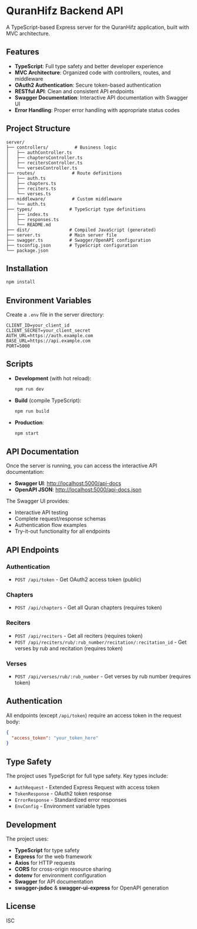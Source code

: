 # QuranHifz Backend API

A TypeScript-based Express server for the QuranHifz application, built with MVC architecture.

## Features

- **TypeScript**: Full type safety and better developer experience
- **MVC Architecture**: Organized code with controllers, routes, and middleware
- **OAuth2 Authentication**: Secure token-based authentication
- **RESTful API**: Clean and consistent API endpoints
- **Swagger Documentation**: Interactive API documentation with Swagger UI
- **Error Handling**: Proper error handling with appropriate status codes

## Project Structure

```
server/
├── controllers/          # Business logic
│   ├── authController.ts
│   ├── chaptersController.ts
│   ├── recitersController.ts
│   └── versesController.ts
├── routes/              # Route definitions
│   ├── auth.ts
│   ├── chapters.ts
│   ├── reciters.ts
│   └── verses.ts
├── middleware/          # Custom middleware
│   └── auth.ts
├── types/              # TypeScript type definitions
│   ├── index.ts
│   ├── responses.ts
│   └── README.md
├── dist/               # Compiled JavaScript (generated)
├── server.ts           # Main server file
├── swagger.ts          # Swagger/OpenAPI configuration
├── tsconfig.json       # TypeScript configuration
└── package.json
```

## Installation

```bash
npm install
```

## Environment Variables

Create a `.env` file in the server directory:

```env
CLIENT_ID=your_client_id
CLIENT_SECRET=your_client_secret
AUTH_URL=https://auth.example.com
BASE_URL=https://api.example.com
PORT=5000
```

## Scripts

- **Development** (with hot reload):
  ```bash
  npm run dev
  ```

- **Build** (compile TypeScript):
  ```bash
  npm run build
  ```

- **Production**:
  ```bash
  npm start
  ```

## API Documentation

Once the server is running, you can access the interactive API documentation:

- **Swagger UI**: [http://localhost:5000/api-docs](http://localhost:5000/api-docs)
- **OpenAPI JSON**: [http://localhost:5000/api-docs.json](http://localhost:5000/api-docs.json)

The Swagger UI provides:
- Interactive API testing
- Complete request/response schemas
- Authentication flow examples
- Try-it-out functionality for all endpoints

## API Endpoints

### Authentication
- `POST /api/token` - Get OAuth2 access token (public)

### Chapters
- `POST /api/chapters` - Get all Quran chapters (requires token)

### Reciters
- `POST /api/reciters` - Get all reciters (requires token)
- `POST /api/reciters/rub/:rub_number/recitation/:recitation_id` - Get verses by rub and recitation (requires token)

### Verses
- `POST /api/verses/rub/:rub_number` - Get verses by rub number (requires token)

## Authentication

All endpoints (except `/api/token`) require an access token in the request body:

```json
{
  "access_token": "your_token_here"
}
```

## Type Safety

The project uses TypeScript for full type safety. Key types include:

- `AuthRequest` - Extended Express Request with access token
- `TokenResponse` - OAuth2 token response
- `ErrorResponse` - Standardized error responses
- `EnvConfig` - Environment variable types

## Development

The project uses:
- **TypeScript** for type safety
- **Express** for the web framework
- **Axios** for HTTP requests
- **CORS** for cross-origin resource sharing
- **dotenv** for environment configuration
- **Swagger** for API documentation
- **swagger-jsdoc** & **swagger-ui-express** for OpenAPI generation

## License

ISC
